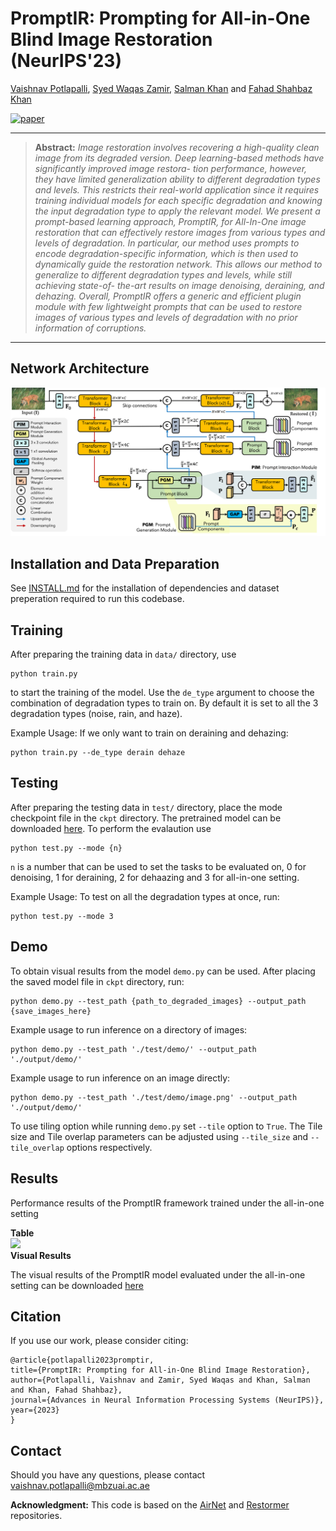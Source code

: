 # PromptIR: Prompting for All-in-One Blind Image Restoration (NeurIPS'23)

[Vaishnav Potlapalli](https://www.vaishnavrao.com/), [Syed Waqas Zamir](https://scholar.google.es/citations?user=WNGPkVQAAAAJ&hl=en), [Salman Khan](https://salman-h-khan.github.io/) and [Fahad Shahbaz Khan](https://scholar.google.es/citations?user=zvaeYnUAAAAJ&hl=en)

[![paper](https://img.shields.io/badge/arXiv-Paper-<COLOR>.svg)](https://arxiv.org/abs/2306.13090)


<hr />

> **Abstract:** *Image restoration involves recovering a high-quality clean image from its degraded
version. Deep learning-based methods have significantly improved image restora-
tion performance, however, they have limited generalization ability to different
degradation types and levels. This restricts their real-world application since it
requires training individual models for each specific degradation and knowing the
input degradation type to apply the relevant model. We present a prompt-based
learning approach, PromptIR, for All-In-One image restoration that can effectively
restore images from various types and levels of degradation. In particular, our
method uses prompts to encode degradation-specific information, which is then
used to dynamically guide the restoration network. This allows our method to
generalize to different degradation types and levels, while still achieving state-of-
the-art results on image denoising, deraining, and dehazing. Overall, PromptIR
offers a generic and efficient plugin module with few lightweight prompts that can
be used to restore images of various types and levels of degradation with no prior
information of corruptions.* 
<hr />

## Network Architecture

<img src = "mainfig.png"> 

## Installation and Data Preparation

See [INSTALL.md](INSTALL.md) for the installation of dependencies and dataset preperation required to run this codebase.

## Training

After preparing the training data in ```data/``` directory, use 
```
python train.py
```
to start the training of the model. Use the ```de_type``` argument to choose the combination of degradation types to train on. By default it is set to all the 3 degradation types (noise, rain, and haze).

Example Usage: If we only want to train on deraining and dehazing:
```
python train.py --de_type derain dehaze
```

## Testing

After preparing the testing data in ```test/``` directory, place the mode checkpoint file in the ```ckpt``` directory. The pretrained model can be downloaded [here](https://drive.google.com/file/d/1wkw5QCQyM2msQOpV-PL2uag3QLs8jYFc/view?usp=sharing). To perform the evalaution use
```
python test.py --mode {n}
```
```n``` is a number that can be used to set the tasks to be evaluated on, 0 for denoising, 1 for deraining, 2 for dehaazing and 3 for all-in-one setting.

Example Usage: To test on all the degradation types at once, run:

```
python test.py --mode 3
```

## Demo
To obtain visual results from the model ```demo.py``` can be used. After placing the saved model file in ```ckpt``` directory, run:
```
python demo.py --test_path {path_to_degraded_images} --output_path {save_images_here}
```
Example usage to run inference on a directory of images:
```
python demo.py --test_path './test/demo/' --output_path './output/demo/'
```
Example usage to run inference on an image directly:
```
python demo.py --test_path './test/demo/image.png' --output_path './output/demo/'
```
To use tiling option while running ```demo.py``` set ```--tile``` option to ```True```. The Tile size and Tile overlap parameters can be adjusted using ```--tile_size``` and ```--tile_overlap``` options respectively.




## Results
Performance results of the PromptIR framework trained under the all-in-one setting

<summary><strong>Table</strong> </summary>

<img src = "prompt-ir-results.png"> 

<summary><strong>Visual Results</strong></summary>

The visual results of the PromptIR model evaluated under the all-in-one setting can be downloaded [here](https://drive.google.com/drive/folders/1Sm-mCL-i4OKZN7lKuCUrlMP1msYx3F6t?usp=sharing)



## Citation
If you use our work, please consider citing:

    @article{potlapalli2023promptir,
    title={PromptIR: Prompting for All-in-One Blind Image Restoration},
    author={Potlapalli, Vaishnav and Zamir, Syed Waqas and Khan, Salman and Khan, Fahad Shahbaz},
    journal={Advances in Neural Information Processing Systems (NeurIPS)},
    year={2023}
    }


## Contact
Should you have any questions, please contact vaishnav.potlapalli@mbzuai.ac.ae


**Acknowledgment:** This code is based on the [AirNet](https://github.com/XLearning-SCU/2022-CVPR-AirNet) and [Restormer](https://github.com/swz30/Restormer) repositories. 

